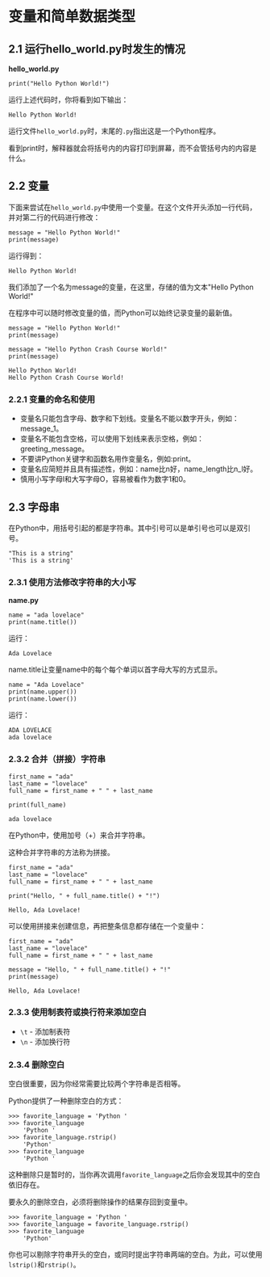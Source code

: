# 变量和简单数据类型

## 2.1 运行hello_world.py时发生的情况

**hello_world.py**

```
print("Hello Python World!")
```

运行上述代码时，你将看到如下输出：

```
Hello Python World!
```

运行文件`hello_world.py`时，末尾的`.py`指出这是一个Python程序。

看到print时，解释器就会将括号内的内容打印到屏幕，而不会管括号内的内容是什么。

## 2.2 变量

下面来尝试在`hello_world.py`中使用一个变量。在这个文件开头添加一行代码，并对第二行的代码进行修改：

```
message = "Hello Python World!"
print(message)
```

运行得到：

```
Hello Python World!
```

我们添加了一个名为message的变量，在这里，存储的值为文本"Hello Python World!"

在程序中可以随时修改变量的值，而Python可以始终记录变量的最新值。

```
message = "Hello Python World!"
print(message)

message = "Hello Python Crash Course World!"
print(message)
```

```
Hello Python World!
Hello Python Crash Course World!
```

### 2.2.1 变量的命名和使用

* 变量名只能包含字母、数字和下划线。变量名不能以数字开头，例如：message_1。
* 变量名不能包含空格，可以使用下划线来表示空格，例如：greeting_message。
* 不要讲Python关键字和函数名用作变量名，例如:print。
* 变量名应简短并且具有描述性，例如：name比n好，name_length比n_l好。
* 慎用小写字母l和大写字母O，容易被看作为数字1和0。

## 2.3 字母串

在Python中，用括号引起的都是字符串。其中引号可以是单引号也可以是双引号。

```
"This is a string"
'This is a string'
```

### 2.3.1 使用方法修改字符串的大小写

**name.py**

```
name = "ada lovelace"
print(name.title())
```

运行：

```
Ada Lovelace
```

name.title让变量name中的每个每个单词以首字母大写的方式显示。

```
name = "Ada Lovelace"
print(name.upper())
print(name.lower())
```

运行：

```
ADA LOVELACE
ada lovelace
```

### 2.3.2 合并（拼接）字符串

```
first_name = "ada"
last_name = "lovelace"
full_name = first_name + " " + last_name

print(full_name)
```

```
ada lovelace
```

在Python中，使用加号（+）来合并字符串。

这种合并字符串的方法称为拼接。

```
first_name = "ada"
last_name = "lovelace"
full_name = first_name + " " + last_name

print("Hello, " + full_name.title() + "!")
```

```
Hello, Ada Lovelace!
```

可以使用拼接来创建信息，再把整条信息都存储在一个变量中：

```
first_name = "ada"
last_name = "lovelace"
full_name = first_name + " " + last_name

message = "Hello, " + full_name.title() + "!"
print(message)
```

```
Hello, Ada Lovelace!
```

### 2.3.3 使用制表符或换行符来添加空白

* `\t` - 添加制表符
* `\n` - 添加换行符

### 2.3.4 删除空白

空白很重要，因为你经常需要比较两个字符串是否相等。

Python提供了一种删除空白的方式：

```
>>> favorite_language = 'Python '
>>> favorite_language
    'Python '
>>> favorite_language.rstrip()
    'Python'
>>> favorite_language
    'Python '
```

这种删除只是暂时的，当你再次调用`favorite_language`之后你会发现其中的空白依旧存在。

要永久的删除空白，必须将删除操作的结果存回到变量中。

```
>>> favorite_language = 'Python '
>>> favorite_language = favorite_language.rstrip()
>>> favorite_language
    'Python'
```

你也可以剔除字符串开头的空白，或同时提出字符串两端的空白。为此，可以使用`lstrip()`和`rstrip()`。